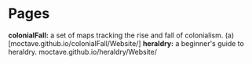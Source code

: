 # Pages
**colonialFall:** a set of maps tracking the rise and fall of colonialism. (a)[moctave.github.io/colonialFall/Website/]
**heraldry:** a beginner's guide to heraldry. moctave.github.io/heraldry/Website/
